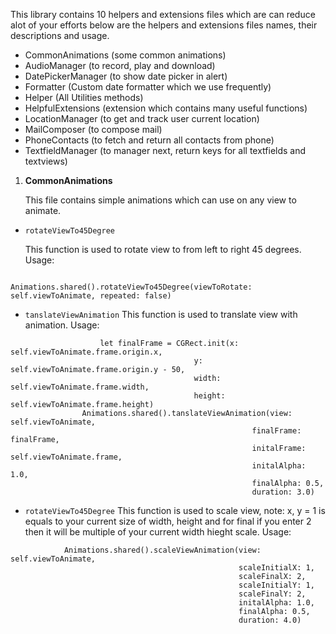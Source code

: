 This library contains 10 helpers and extensions files which are can reduce alot of your efforts below are the helpers and extensions files names, their descriptions and usage.

* CommonAnimations (some common animations)
* AudioManager (to record, play and download)
* DatePickerManager (to show date picker in alert)
* Formatter (Custom date formatter which we use frequently)
* Helper (All Utilities methods)
* HelpfulExtensions (extension which contains many useful functions)
* LocationManager (to get and track user current location)
* MailComposer (to compose mail)
* PhoneContacts (to fetch and return all contacts from phone)
* TextfieldManager (to manager next, return keys for all textfields and textviews)


1. **CommonAnimations** 
 
    This file contains simple animations which can use on any view to animate.
*  `rotateViewTo45Degree`

    This function is used to rotate view to from left to right 45 degrees.
            Usage:
```
                    Animations.shared().rotateViewTo45Degree(viewToRotate: self.viewToAnimate, repeated: false)
```
* `tanslateViewAnimation`
            This function is used to translate view with animation.
            Usage:
```
                    let finalFrame = CGRect.init(x: self.viewToAnimate.frame.origin.x,
                                         y: self.viewToAnimate.frame.origin.y - 50,
                                         width: self.viewToAnimate.frame.width,
                                         height: self.viewToAnimate.frame.height)
                Animations.shared().tanslateViewAnimation(view: self.viewToAnimate,
                                                      finalFrame: finalFrame,
                                                      initalFrame: self.viewToAnimate.frame,
                                                      initalAlpha: 1.0,
                                                      finalAlpha: 0.5,
                                                      duration: 3.0) 
```
*  `rotateViewTo45Degree`
            This function is used to scale view, note: x, y = 1 is equals to your current size of width, height and for final if you enter 2 then it will be multiple of your current width hieght scale.
            Usage:
```
            Animations.shared().scaleViewAnimation(view: self.viewToAnimate,
                                                   scaleInitialX: 1,
                                                   scaleFinalX: 2,
                                                   scaleInitialY: 1,
                                                   scaleFinalY: 2,
                                                   initalAlpha: 1.0,
                                                   finalAlpha: 0.5,
                                                   duration: 4.0)
```
                                                      